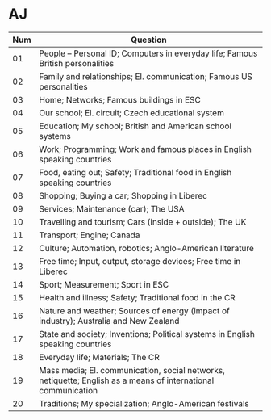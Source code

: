 # AJ

| Num | Question                                                                                                      |
| --- | ------------------------------------------------------------------------------------------------------------- |
| 01  | People – Personal ID; Computers in everyday life; Famous British personalities                                |
| 02  | Family and relationships; El. communication; Famous US personalities                                          |
| 03  | Home; Networks; Famous buildings in ESC                                                                       |
| 04  | Our school; El. circuit; Czech educational system                                                             |
| 05  | Education; My school; British and American school systems                                                     |
| 06  | Work; Programming; Work and famous places in English speaking countries                                       |
| 07  | Food, eating out; Safety; Traditional food in English speaking countries                                      |
| 08  | Shopping; Buying a car; Shopping in Liberec                                                                   |
| 09  | Services; Maintenance (car); The USA                                                                          |
| 10  | Travelling and tourism; Cars (inside + outside); The UK                                                       |
| 11  | Transport; Engine; Canada                                                                                     |
| 12  | Culture; Automation, robotics; Anglo-American literature                                                      |
| 13  | Free time; Input, output, storage devices; Free time in Liberec                                               |
| 14  | Sport; Measurement; Sport in ESC                                                                              |
| 15  | Health and illness; Safety; Traditional food in the CR                                                        |
| 16  | Nature and weather; Sources of energy (impact of industry); Australia and New Zealand                         |
| 17  | State and society; Inventions; Political systems in English speaking countries                                |
| 18  | Everyday life; Materials; The CR                                                                              |
| 19  | Mass media; El. communication, social networks, netiquette; English as a means of international communication |
| 20  | Traditions; My specialization; Anglo-American festivals                                                       |
